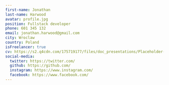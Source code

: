 ```yaml
---
first-name: Jonathan
last-name: Harwood
avatar: profile.jpg
position: Fullstack developer
phone: 601 345 132
email: jonathan.harwood@gmail.com
city: Wroclaw
country: Poland
isFreelancer: true
cv: https://s2.q4cdn.com/175719177/files/doc_presentations/Placeholder-PDF.pdf
social-media:
  twitter: https://twitter.com/
  github: https://github.com/
  instagram: https://www.instagram.com/
  facebook: https://www.facebook.com/
---
```

